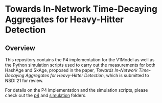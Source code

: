 # Towards In-Network Time-Decaying Aggregates for Heavy-Hitter Detection

## Overview
This repository contains the P4 implementation for the V1Model as well as the Python simulation scripts used to carry out the measurements for both HashAge and SkAge, proposed in the paper, *Towards In-Network Time-Decaying Aggregates for Heavy-Hitter Detection*, which is submitted to NSDI'21 for review.

For details on the P4 implementation and the simulation scripts, please check out the [p4](./p4/) and [simulation](./simulation/) folders. 